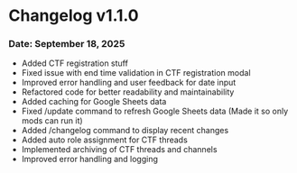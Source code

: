 # Changelog v1.1.0
### Date: September 18, 2025
- Added CTF registration stuff
- Fixed issue with end time validation in CTF registration modal
- Improved error handling and user feedback for date input
- Refactored code for better readability and maintainability
- Added caching for Google Sheets data
- Fixed /update command to refresh Google Sheets data (Made it so only mods can run it)
- Added /changelog command to display recent changes
- Added auto role assignment for CTF threads
- Implemented archiving of CTF threads and channels
- Improved error handling and logging